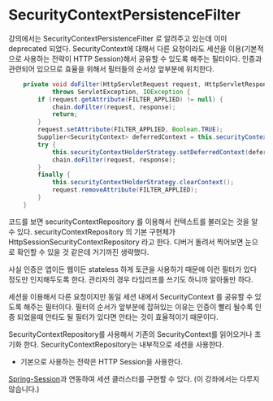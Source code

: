 # SecurityContextPersistenceFilter

강의에서는 SecurityContextPersistenceFilter 로 알려주고 있는데 이미 deprecated 되었다. SecurityContext에 대해서 다른 요청이라도 세션을 이용(기본적으로 사용하는 전략이 HTTP Session)해서 공유할 수 있도록 해주는 필터이다. 인증과 관련되어 있으므로 효율을 위해서 필터들의 순서상 앞부분에 위치한다.

```java
	private void doFilter(HttpServletRequest request, HttpServletResponse response, FilterChain chain)
			throws ServletException, IOException {
		if (request.getAttribute(FILTER_APPLIED) != null) {
			chain.doFilter(request, response);
			return;
		}
		request.setAttribute(FILTER_APPLIED, Boolean.TRUE);
		Supplier<SecurityContext> deferredContext = this.securityContextRepository.loadDeferredContext(request);
		try {
			this.securityContextHolderStrategy.setDeferredContext(deferredContext);
			chain.doFilter(request, response);
		}
		finally {
			this.securityContextHolderStrategy.clearContext();
			request.removeAttribute(FILTER_APPLIED);
		}
	}
```

코드를 보면 securityContextRepository 를 이용해서 컨텍스트를 불러오는 것을 알 수 있다. securityContextRepository 의 기본 구현체가 HttpSessionSecurityContextRepository 라고 한다. 디버거 돌려서 찍어보면 눈으로 확인할 수 있을 것 같은데 거기까진 생략했다.

사실 인증은 앱이든 웹이든 stateless 하게 토큰을 사용하기 때문에 이런 필터가 있다 정도만 인지해두도록 한다. 관리자의 경우 타임리프를 쓰기도 하니까 알아둘만 하다.

세션을 이용해서 다른 요청이지만 동일 세션 내에서 SecurityContext 를 공유할 수 있도록 해주는 필터이다. 필터의 순서가 앞부분에 잡혀있는 이유는 인증이 빨리 될수록 인증 되었을때 안타도 될 필터가 있다면 안타는 것이 효율적이기 때문이다.

SecurityContextRepository를 사용해서 기존의 SecurityContext를 읽어오거나 초기화 한다. SecurityContextRepository는 내부적으로 세션을 사용한다.

* 기본으로 사용하는 전략은 HTTP Session을 사용한다.

[Spring-Session](https://spring.io/projects/spring-session#learn)과 연동하여 세션 클러스터를 구현할 수 있다. (이 강좌에서는 다루지 않습니다.)



